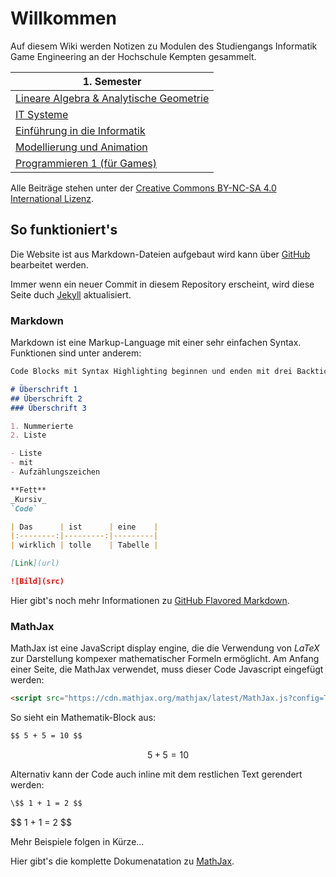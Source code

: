 <script src="https://cdn.mathjax.org/mathjax/latest/MathJax.js?config=TeX-AMS-MML_HTMLorMML" type="text/javascript"></script>

# Willkommen

Auf diesem Wiki werden Notizen zu Modulen des Studiengangs Informatik Game Engineering an der Hochschule Kempten gesammelt.

|1. Semester                            |
|---------------------------------------|
|[Lineare Algebra & Analytische Geometrie](/1/lineare-algebra-und-analytische-geometrie)|
|[IT Systeme](/1/it-systeme)|
|[Einführung in die Informatik](/1/einfuehrung-in-die-informatik)|
|[Modellierung und Animation](/1/modellierung-und-animation)|
|[Programmieren 1 (für Games)](/1/programmieren-1-fuer-games)|

Alle Beiträge stehen unter der [Creative Commons BY-NC-SA 4.0 International Lizenz](https://creativecommons.org/licenses/by-nc-sa/4.0/deed.de).

## So funktioniert's

Die Website ist aus Markdown-Dateien aufgebaut wird kann über [GitHub](https://github.com/GE-Kempten/Wiki/edit/master/index.md) bearbeitet werden.

Immer wenn ein neuer Commit in diesem Repository erscheint, wird diese Seite duch [Jekyll](https://jekyllrb.com/) aktualisiert.

### Markdown

Markdown ist eine Markup-Language mit einer sehr einfachen Syntax. Funktionen sind unter anderem:

```markdown
Code Blocks mit Syntax Highlighting beginnen und enden mit drei Backticks (`)

# Überschrift 1
## Überschrift 2
### Überschrift 3

1. Nummerierte
2. Liste

- Liste
- mit
- Aufzählungszeichen

**Fett**
_Kursiv_
`Code`

| Das      | ist      | eine    |
|:--------:|---------:|---------|
| wirklich | tolle    | Tabelle |

[Link](url)

![Bild](src)
```

Hier gibt's noch mehr Informationen zu [GitHub Flavored Markdown](https://guides.github.com/features/mastering-markdown/).

### MathJax

MathJax ist eine JavaScript display engine, die die Verwendung von _LaTeX_ zur Darstellung kompexer mathematischer Formeln ermöglicht. Am Anfang einer Seite, die MathJax verwendet, muss dieser Code Javascript eingefügt werden:

```markdown
<script src="https://cdn.mathjax.org/mathjax/latest/MathJax.js?config=TeX-AMS-MML_HTMLorMML" type="text/javascript"></script>
```

So sieht ein Mathematik-Block aus:

```markdown
$$ 5 + 5 = 10 $$
```

$$ 5 + 5 = 10 $$

Alternativ kann der Code auch inline mit dem restlichen Text gerendert werden:

```markdown
\$$ 1 + 1 = 2 $$
```

\$$ 1 + 1 = 2 $$

Mehr Beispiele folgen in Kürze...

Hier gibt's die komplette Dokumenatation zu [MathJax](http://docs.mathjax.org/en/latest/start.html).

